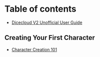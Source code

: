 # Table of contents

* [Dicecloud V2 Unofficial User Guide](README.md)

## Creating Your First Character

* [Character Creation 101](creating-your-first-character/character-creation-101.md)


